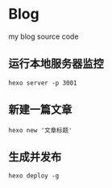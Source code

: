 # Blog
my blog source code

## 运行本地服务器监控
`hexo server -p 3001`

## 新建一篇文章
`hexo new '文章标题'`

## 生成并发布
`hexo deploy -g`